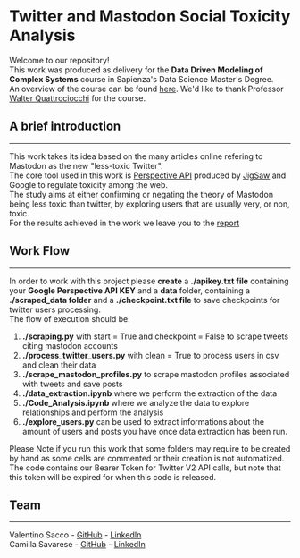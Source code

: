 # Twitter and Mastodon Social Toxicity Analysis

Welcome to our repository!  
This work was produced as delivery for the **Data Driven Modeling of Complex Systems** course in Sapienza's Data Science Master's Degree.  
An overview of the course can be found [here](https://walterquattrociocchi.site.uniroma1.it/teaching/data-driven-modeling-of-complex-systems).
We'd like to thank Professor [Walter Quattrociocchi](https://walterquattrociocchi.site.uniroma1.it/research) for the course. 

## A brief introduction
---
This work takes its idea based on the many articles online refering to Mastodon as the new "less-toxic Twitter".  
The core tool used in this work is [Perspective API](https://perspectiveapi.com/) produced by [JigSaw](https://jigsaw.google.com/) and Google to regulate toxicity among the web.  
The study aims at either confirming or negating the theory of Mastodon being less toxic than twitter, by exploring users that are usually very, or non, toxic.  
For the results achieved in the work we leave you to the [report](https://github.com/S4b3/Twitter_Mastodon_Toxicity_Analysis/blob/main/paper/Twitter%20and%20Mastodon%20Social%20Toxicity%20Analysis.pdf)


## Work Flow
---

In order to work with this project please **create** a **./apikey.txt file** containing your **Google Perspective API KEY** and a **data** folder, containing a **./scraped_data folder** and a **./checkpoint.txt file** to save checkpoints for twitter users processing.  
The flow of execution should be:

1. **./scraping.py** with start = True and checkpoint = False to scrape tweets citing mastodon accounts
2. **./process_twitter_users.py** with clean = True to process users in csv and clean their data
3. **./scrape_mastodon_profiles.py** to scrape mastodon profiles associated with tweets and save posts
4. **./data_extraction.ipynb** where we perform the extraction of the data
5. **./Code_Analysis.ipynb** where we analyze the data to explore relationships and perform the analysis
6. **./explore_users.py** can be used to extract informations about the amount of users and posts you have once data extraction has been run.

Please Note if you run this work that some folders may require to be created by hand as some cells are commented or their creation is not automatized.  
The code contains our Bearer Token for Twitter V2 API calls, but note that this token will be expired for when this code is released. 

## Team
---

Valentino Sacco - [GitHub](https://github.com/s4b3) - [LinkedIn](https://www.linkedin.com/in/valentino-sacco-61b84113b/)  
Camilla Savarese - [GitHub](https://github.com/Camillasavarese) - [LinkedIn](https://www.linkedin.com/in/camilla-savarese-78aa67220/)  
